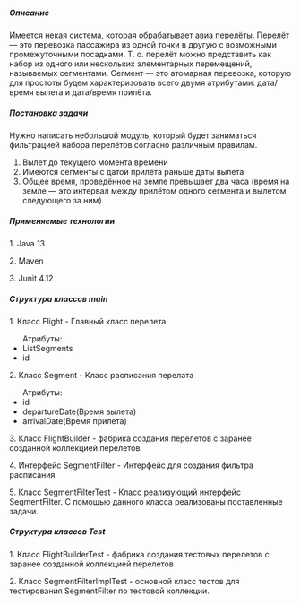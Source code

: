 <h5> Описание </h5>
<p> Имеется некая система, которая обрабатывает авиа перелёты. Перелёт — это перевозка
пассажира из одной точки в другую с возможными промежуточными посадками. Т. о. перелёт
можно представить как набор из одного или нескольких элементарных перемещений,
называемых сегментами. Сегмент — это атомарная перевозка, которую для простоты будем
характеризовать всего двумя атрибутами: дата/время вылета и дата/время прилёта.</p>

<h5> Постановка задачи </h5>
    <p>Нужно написать небольшой модуль, который будет заниматься фильтрацией набора
перелётов согласно различным правилам. </p>

1. Вылет до текущего момента времени
2. Имеются сегменты с датой прилёта раньше даты вылета
3. Общее время, проведённое на земле превышает два часа (время на земле — это интервал
    между прилётом одного сегмента и вылетом следующего за ним)
    
<h5> Применяемые технологии </h5>    
<p> 1. Java 13 </p>
<p> 2. Maven </p>
<p> 3. Junit 4.12 </p>

<h5> Структура классов main </h5>
<p>1. Класс Flight - Главный класс перелета </p> 
     <ul>Атрибуты:  
      <li> ListSegments </li>
      <li> id </li>
      </ul>
      </ul>
<p>2. Класс Segment - Класс расписания перелата </p>
     <ul> Атрибуты: 
    <li> id </li>
    <li> departureDate(Время вылета) </li>
    <li> arrivalDate(Время прилета) </li>
  </ul> </ul>
<p>3. Класс FlightBuilder - фабрика создания перелетов c заранее созданной коллекцией перелетов</p>
<p>4. Интерфейс SegmentFilter -  Интерфейс для создания фильтра расписания</p>
<p>5. Класс SegmentFilterTest - Класс реализующий интерфейс SegmentFilter. C помощью данного класса реализованы поставленные задачи. </p>

<h5> Структура классов Test </h5>
<p>1. Класс FlightBuilderTest - фабрика создания тестовых перелетов c заранее созданной коллекцией перелетов </p>
<p>2. Класс SegmentFilterImplTest - основной класс тестов для тестирования SegmentFilter по тестовой коллекции.</p>
